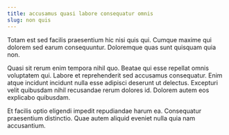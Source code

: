 ```yaml
---
title: accusamus quasi labore consequatur omnis
slug: non quis
---
```


Totam est sed facilis praesentium hic nisi quis qui. Cumque maxime qui dolorem sed earum consequuntur. Doloremque quas sunt quisquam quia non.

Quasi sit rerum enim tempora nihil quo. Beatae qui esse repellat omnis voluptatem qui. Labore et reprehenderit sed accusamus consequatur. Enim atque incidunt incidunt nulla esse adipisci deserunt ut delectus. Excepturi velit quibusdam nihil recusandae rerum dolores id. Dolorem autem eos explicabo quibusdam.

Et facilis optio eligendi impedit repudiandae harum ea. Consequatur praesentium distinctio. Quae autem aliquid eveniet nulla quia nam accusantium.

